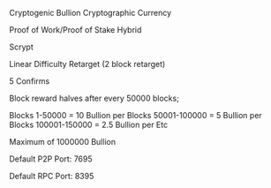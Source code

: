 Cryptogenic Bullion Cryptographic Currency

Proof of Work/Proof of Stake Hybrid

Scrypt

Linear Difficulty Retarget (2 block retarget)

5 Confirms

Block reward halves after every 50000 blocks;

Blocks 1-50000 = 10 Bullion per 
Blocks 50001-100000 = 5 Bullion per
Blocks 100001-150000 = 2.5 Bullion per
Etc

Maximum of 1000000 Bullion

Default P2P Port: 7695

Default RPC Port: 8395


